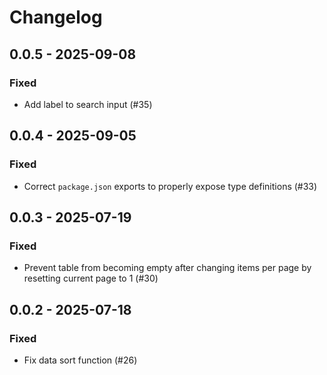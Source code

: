 # Changelog

## 0.0.5 - 2025-09-08

### Fixed

- Add label to search input (#35)


## 0.0.4 - 2025-09-05

### Fixed

- Correct `package.json` exports to properly expose type definitions (#33)


## 0.0.3 - 2025-07-19

### Fixed

- Prevent table from becoming empty after changing items per page by resetting current page to 1 (#30)


## 0.0.2 - 2025-07-18

### Fixed

- Fix data sort function (#26)